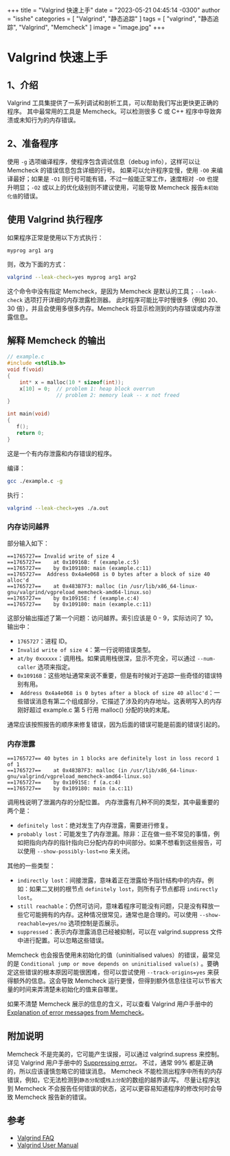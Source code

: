 +++
title = "Valgrind 快速上手"
date = "2023-05-21 04:45:14 -0300"
author = "isshe"
categories = [ "Valgrind", "静态追踪" ]
tags = [ "valgrind", "静态追踪", "Valgrind", "Memcheck" ]
image = "image.jpg"
+++

# Valgrind 快速上手

## 1、介绍

Valgrind 工具集提供了一系列调试和剖析工具，可以帮助我们写出更快更正确的程序。
其中最常用的工具是 Memcheck。可以检测很多 C 或 C++ 程序中导致奔溃或未知行为的内存错误。

## 2、准备程序

使用 `-g` 选项编译程序，使程序包含调试信息（debug info），这样可以让 Memcheck 的错误信息包含详细的行号。
如果可以允许程序变慢，使用 `-O0` 来编译最好；如果是 `-O1` 则行号可能有错，不过一般能正常工作，速度相对 `-O0` 也提升明显；`-O2` 或以上的优化级别则不建议使用，可能导致 Memcheck 报告`未初始化值`的错误。

## 使用 Valgrind 执行程序

如果程序正常是使用以下方式执行：

```
myprog arg1 arg
```

则，改为下面的方式：

```bash
valgrind --leak-check=yes myprog arg1 arg2
```

这个命令中没有指定 Memcheck，是因为 Memcheck 是默认的工具；`--leak-check` 选项打开详细的内存泄露检测器。
此时程序可能比平时慢很多（例如 20、30 倍），并且会使用多很多内存。Memcheck 将显示检测到的内存错误或内存泄露信息。

## 解释 Memcheck 的输出

```c
// example.c
#include <stdlib.h>
void f(void)
{
    int* x = malloc(10 * sizeof(int));
    x[10] = 0;  // problem 1: heap block overrun
                // problem 2: memory leak -- x not freed
}

int main(void)
{
   f();
   return 0;
}
```

这是一个有内存泄露和内存错误的程序。

编译：

```bash
gcc ./example.c -g
```

执行：

```bash
valgrind --leak-check=yes ./a.out
```

### 内存访问越界

部分输入如下：

```valgrind
==1765727== Invalid write of size 4
==1765727==    at 0x10916B: f (example.c:5)
==1765727==    by 0x109180: main (example.c:11)
==1765727==  Address 0x4a4e068 is 0 bytes after a block of size 40 alloc'd
==1765727==    at 0x483B7F3: malloc (in /usr/lib/x86_64-linux-gnu/valgrind/vgpreload_memcheck-amd64-linux.so)
==1765727==    by 0x10915E: f (example.c:4)
==1765727==    by 0x109180: main (example.c:11)
```

这部分输出描述了第一个问题：访问越界。索引应该是 0 - 9，实际访问了 10。
输出中：

- `1765727`：进程 ID。
- `Invalid write of size 4`：第一行说明错误类型。
- `at/by 0xxxxxx`：调用栈。如果调用栈很深，显示不完全，可以通过 `--num-caller` 选项来指定。
- `0x10916B`：这些地址通常来说不重要，但是有时候对于追踪一些奇怪的错误特别有用。
- ` Address 0x4a4e068 is 0 bytes after a block of size 40 alloc'd`：一些错误消息有第二个组成部分，它描述了涉及的内存地址。这表明写入的内存刚好超过 example.c 第 5 行用 malloc() 分配的块的末尾。

通常应该按照报告的顺序来修复错误，因为后面的错误可能是前面的错误引起的。

### 内存泄露

```
==1765727== 40 bytes in 1 blocks are definitely lost in loss record 1 of 1
==1765727==    at 0x483B7F3: malloc (in /usr/lib/x86_64-linux-gnu/valgrind/vgpreload_memcheck-amd64-linux.so)
==1765727==    by 0x10915E: f (a.c:4)
==1765727==    by 0x109180: main (a.c:11)
```

调用栈说明了泄漏内存的分配位置。
内存泄露有几种不同的类型，其中最重要的两个是：

- `definitely lost`：绝对发生了内存泄露，需要进行修复。
- `probably lost`：可能发生了内存泄漏。除非：正在做一些不常见的事情，例如把指向内存的指针指向已分配内存的中间部分。如果不想看到这些报告，可以使用 `--show-possibly-lost=no` 来关闭。

其他的一些类型：

- `indirectly lost`：间接泄露，意味着正在泄露给予指针结构中的内存。例如：如果二叉树的根节点 `definitely lost`，则所有子节点都将 `indirectly lost`。
- `still reachable`：仍然可访问，意味着程序可能没有问题，只是没有释放一些它可能拥有的内存。这种情况很常见，通常也是合理的。可以使用 `--show-reachable=yes/no` 选项控制是否展示。
- `suppressed`：表示内存泄露消息已经被抑制，可以在 valgrind.suppress 文件中进行配置。可以忽略这些错误。

Memcheck 也会报告使用未初始化的值（uninitialised values）的错误，最常见的是 `Conditional jump or move depends on uninitialised value(s)` 。要确定这些错误的根本原因可能很困难，但可以尝试使用 `--track-origins=yes` 来获得额外的信息。这会导致 Memcheck 运行更慢，但得到额外信息往往可以节省大量的时间来弄清楚未初始化的值来自哪里。

如果不清楚 Memcheck 展示的信息的含义，可以查看 Valgrind 用户手册中的 [Explanation of error messages from Memcheck](https://valgrind.org/docs/manual/mc-manual.html#mc-manual.errormsgs)。

## 附加说明

Memcheck 不是完美的，它可能产生误报，可以通过 valgrind.supress 来控制。详见 Valgrind 用户手册中的 [Suppressing error](https://valgrind.org/docs/manual/manual-core.html#manual-core.suppress)。
不过，通常 99% 都是正确的，所以应该谨慎忽略它的错误消息。
Memcheck 不能检测出程序中所有的内存错误，例如，它无法检测到`静态分配`或`栈上分配`的数组的越界读/写。
尽量让程序达到 Memcheck 不会报告任何错误的状态，这可以更容易知道程序的修改何时会导致 Memcheck 报告新的错误。

## 参考

- [Valgrind FAQ](https://valgrind.org/docs/manual/faq.html#faq.deflost)
- [Valgrind User Manual](https://valgrind.org/docs/manual/manual-core.html)
